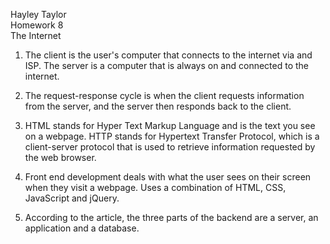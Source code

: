 Hayley Taylor
<br>
Homework 8
<br>
The Internet

1. The client is the user's computer that connects to the internet via and ISP. The server is a computer that is always on and connected to the internet.

2. The request-response cycle is when the client requests information from the server, and the server then responds back to the client.

3. HTML stands for Hyper Text Markup Language and is the text you see on a webpage. HTTP stands for Hypertext Transfer Protocol, which is a client-server protocol that is used to retrieve information requested by the web browser.

4. Front end development deals with what the user sees on their screen when they visit a webpage. Uses a combination of HTML, CSS, JavaScript and jQuery.

5.  According to the article, the three parts of the backend are a server, an application and a database.
